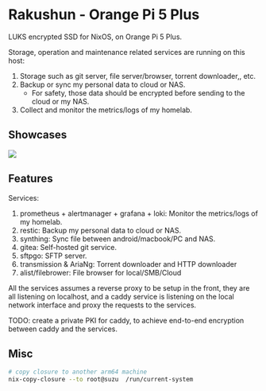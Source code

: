 # Rakushun - Orange Pi 5 Plus

LUKS encrypted SSD for NixOS, on Orange Pi 5 Plus.

Storage, operation and maintenance related services are running on this host:

1. Storage such as git server, file server/browser, torrent downloader,, etc.
1. Backup or sync my personal data to cloud or NAS.
   - For safety, those data should be encrypted before sending to the cloud or my NAS.
1. Collect and monitor the metrics/logs of my homelab.

## Showcases

![](../../_img/2024-03-07_orangepi5plus_rakushun.webp)

## Features

Services:

1. prometheus + alertmanager + grafana + loki: Monitor the metrics/logs of my homelab.
1. restic: Backup my personal data to cloud or NAS.
1. synthing: Sync file between android/macbook/PC and NAS.
1. gitea: Self-hosted git service.
1. sftpgo: SFTP server.
1. transmission & AriaNg: Torrent downloader and HTTP downloader
1. alist/filebrower: File browser for local/SMB/Cloud

All the services assumes a reverse proxy to be setup in the front, they are all listening on
localhost, and a caddy service is listening on the local network interface and proxy the requests to
the services.

TODO: create a private PKI for caddy, to achieve end-to-end encryption between caddy and the
services.

## Misc

```bash
# copy closure to another arm64 machine
nix-copy-closure --to root@suzu  /run/current-system
```
